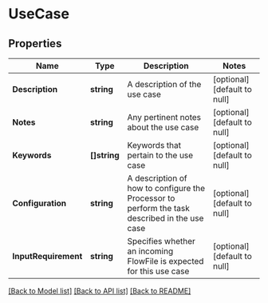 # UseCase

## Properties
Name | Type | Description | Notes
------------ | ------------- | ------------- | -------------
**Description** | **string** | A description of the use case | [optional] [default to null]
**Notes** | **string** | Any pertinent notes about the use case | [optional] [default to null]
**Keywords** | **[]string** | Keywords that pertain to the use case | [optional] [default to null]
**Configuration** | **string** | A description of how to configure the Processor to perform the task described in the use case | [optional] [default to null]
**InputRequirement** | **string** | Specifies whether an incoming FlowFile is expected for this use case | [optional] [default to null]

[[Back to Model list]](../README.md#documentation-for-models) [[Back to API list]](../README.md#documentation-for-api-endpoints) [[Back to README]](../README.md)

